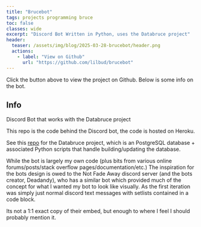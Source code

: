 ```yaml
---
title: "Brucebot"
tags: projects programming bruce
toc: false
classes: wide
excerpt: "Discord Bot Written in Python, uses the Databruce project"
header:
  teaser: /assets/img/blog/2025-03-28-brucebot/header.png
  actions:
    - label: "View on Github"
      url: "https://github.com/lilbud/brucebot"
---
```


Click the button above to view the project on Github. Below is some info on the bot.

## Info
Discord Bot that works with the Databruce project

This repo is the code behind the Discord bot, the code is hosted on Heroku.

See this [repo](https://github.com/lilbud/databruce) for the Databruce project, which is an PostgreSQL database + associated Python scripts that handle building/updating the database.

While the bot is largely my own code (plus bits from various online forums/posts/stack overflow pages/documentation/etc.) The inspiration for the bots design is owed to the Not Fade Away discord server (and the bots creator, Deadandy), who has a similar bot which provided much of the concept for what I wanted my bot to look like visually. As the first iteration was simply just normal discord text messages with setlists contained in a code block.

Its not a 1:1 exact copy of their embed, but enough to where I feel I should probably mention it.
